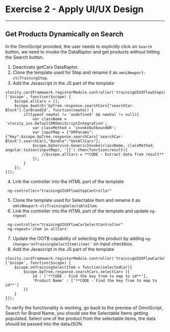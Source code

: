 # Exercise 2 - Apply UI/UX Design
--------

## Get Products Dynamically on Search
In the OmniScript provided, the user needs to explicitly click on `Search` button, we need to invoke the DataRaptor and get products without hitting the Search button.

1. Deactivate getCars DataRaptor.
2. Clone the template used for Step and rename it as `omniNewport-vlcTrainingStep`.
3. Add the Javascript in the JS part of the template
```
vlocity.cardframework.registerModule.controller('trainingUIUXFlowStepController', ['$scope', function($scope) {
    $scope.allCars = [];
    $scope.$watch('bpTree.response.searchCars["searchCar-Block"].CarBrandId', function(newVal) {
        if(typeof newVal != 'undefined' && newVal != null){
            var className = 'vlocity_ins.DefaultDROmniScriptIntegration';
            var classMethod = 'invokeOutboundDR';  
            var inputMap = {"DRParams":{"Key":$scope.bpTree.response.searchCars['searchCar-Block'].searchCar},"Bundle":"GetAllCars"};
            $scope.bpService.GenericInvoke(className, classMethod, angular.toJson(inputMap), '{}').then(function(result){
                //$scope.allCars = **CODE - Extract data from result**
            });
        }
    });
}]);
```
4. Link the controller into the HTML part of the template
```
 ng-controller="trainingUIUXFlowStepController"
```
5. Clone the template used for Selectable Item and rename it as `omniNewport-vlcTrainingSelectableItem`.
6. Link the controller into the HTML part of the template and update `ng-repeat`
```
 ng-controller="trainingUIUXFlowCarSelectController"
 ng-repeat='item in allCars'
```
7. Update the OOTB capability of selecting the product by adding `ng-change='onTrainingSelectItem(item)'` on input checkbox.
8. Add the Javascript in the JS part of the template
```
vlocity.cardframework.registerModule.controller('trainingUIUXFlowCarSelectController', ['$scope', function($scope) {
    $scope.onTrainingSelectItem = function(selectedCar){
        $scope.bpTree.response.searchCars.selectCar= [{
            id : ['**CODE - Find the key from to map to id**'],
            'Product Name' : ['**CODE - Find the key from to map to id**']
        }]
    }
}]);
```

To verify the functionality is working, go back to the preview of OmniScript, Search for Brand Name, you should see the Selectable Items getting populated. Select one of the product from the selectable items, the data should be passed into the dataJSON.

